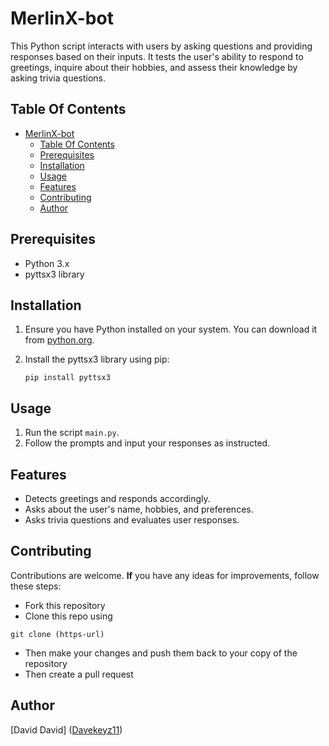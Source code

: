 # MerlinX-bot

This Python script interacts with users by asking questions and providing responses based on their inputs. It tests the user's ability to respond to greetings, inquire about their hobbies, and assess their knowledge by asking trivia questions.

## Table Of Contents

- [MerlinX-bot](#merlinx-bot)
  - [Table Of Contents](#table-of-contents)
  - [Prerequisites](#prerequisites)
  - [Installation](#installation)
  - [Usage](#usage)
  - [Features](#features)
  - [Contributing](#contributing)
  - [Author](#author)

## Prerequisites

- Python 3.x
- pyttsx3 library

## Installation

1. Ensure you have Python installed on your system. You can download it from [python.org](https://www.python.org/downloads/).
2. Install the pyttsx3 library using pip:

    ```
    pip install pyttsx3
    ```

## Usage

1. Run the script `main.py`.
2. Follow the prompts and input your responses as instructed.

## Features

- Detects greetings and responds accordingly.
- Asks about the user's name, hobbies, and preferences.
- Asks trivia questions and evaluates user responses.

## Contributing

Contributions are welcome. **If** you have any ideas for improvements, follow these steps:
- Fork this repository
- Clone this repo using
```
git clone (https-url)
```
- Then make your changes and push them back to your copy of the repository
- Then create a pull request



## Author

[David David] ([Davekeyz11](https://github.com/davekeyz11))
